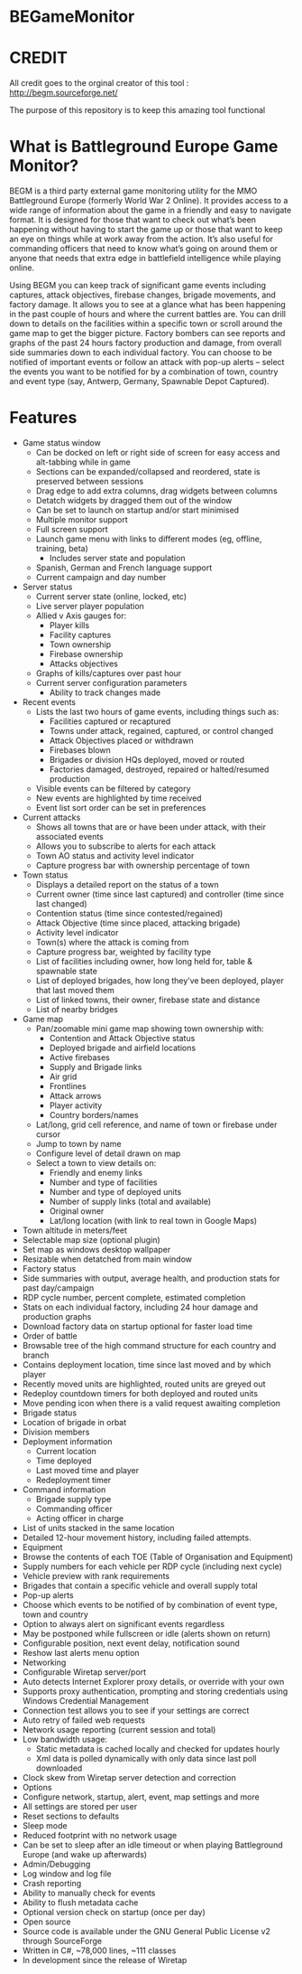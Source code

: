 # BEGameMonitor

# CREDIT
All credit goes to the orginal creator of this tool : http://begm.sourceforge.net/

The purpose of this repository is to keep this amazing tool functional

# What is Battleground Europe Game Monitor?
BEGM is a third party external game monitoring utility for the MMO Battleground Europe (formerly World War 2 Online). It provides access to a wide range of information about the game in a friendly and easy to navigate format. It is designed for those that want to check out what’s been happening without having to start the game up or those that want to keep an eye on things while at work away from the action. It’s also useful for commanding officers that need to know what’s going on around them or anyone that needs that extra edge in battlefield intelligence while playing online.

Using BEGM you can keep track of significant game events including captures, attack objectives, firebase changes, brigade movements, and factory damage. It allows you to see at a glance what has been happening in the past couple of hours and where the current battles are. You can drill down to details on the facilities within a specific town or scroll around the game map to get the bigger picture. Factory bombers can see reports and graphs of the past 24 hours factory production and damage, from overall side summaries down to each individual factory. You can choose to be notified of important events or follow an attack with pop-up alerts – select the events you want to be notified for by a combination of town, country and event type (say, Antwerp, Germany, Spawnable Depot Captured).

# Features




* Game status window
  * Can be docked on left or right side of screen for easy access and alt-tabbing while in game
  * Sections can be expanded/collapsed and reordered, state is preserved between sessions
  * Drag edge to add extra columns, drag widgets between columns
  * Detatch widgets by dragged them out of the window
  * Can be set to launch on startup and/or start minimised
  * Multiple monitor support
  * Full screen support
  * Launch game menu with links to different modes (eg, offline, training, beta)
    * Includes server state and population
  * Spanish, German and French language support
  * Current campaign and day number
* Server status
  * Current server state (online, locked, etc)
  * Live server player population
  * Allied v Axis gauges for:
     * Player kills
    * Facility captures
    * Town ownership
    * Firebase ownership
    * Attacks objectives
  * Graphs of kills/captures over past hour
  * Current server configuration parameters
    * Ability to track changes made
* Recent events
  * Lists the last two hours of game events, including things such as:
    * Facilities captured or recaptured
    * Towns under attack, regained, captured, or control changed
    * Attack Objectives placed or withdrawn
    * Firebases blown
    * Brigades or division HQs deployed, moved or routed
    * Factories damaged, destroyed, repaired or halted/resumed production
  * Visible events can be filtered by category
  * New events are highlighted by time received
  * Event list sort order can be set in preferences
* Current attacks
  * Shows all towns that are or have been under attack, with their associated events
  * Allows you to subscribe to alerts for each attack
  * Town AO status and activity level indicator
  * Capture progress bar with ownership percentage of town
* Town status
  * Displays a detailed report on the status of a town
  * Current owner (time since last captured) and controller (time since last changed)
  * Contention status (time since contested/regained)
  * Attack Objective (time since placed, attacking brigade)
  * Activity level indicator
  * Town(s) where the attack is coming from
  * Capture progress bar, weighted by facility type
  * List of facilities including owner, how long held for, table & spawnable state
  * List of deployed brigades, how long they’ve been deployed, player that last moved them
  * List of linked towns, their owner, firebase state and distance
  * List of nearby bridges
* Game map
  * Pan/zoomable mini game map showing town ownership with:
    * Contention and Attack Objective status
    * Deployed brigade and airfield locations
    * Active firebases
    * Supply and Brigade links
    * Air grid
    * Frontlines
    * Attack arrows
    * Player activity
    * Country borders/names
  * Lat/long, grid cell reference, and name of town or firebase under cursor
  * Jump to town by name
  * Configure level of detail drawn on map
  * Select a town to view details on:
    * Friendly and enemy links
    * Number and type of facilities
    * Number and type of deployed units
    * Number of supply links (total and available)
    * Original owner
    * Lat/long location (with link to real town in Google Maps)
 * Town altitude in meters/feet
 * Selectable map size (optional plugin)
 * Set map as windows desktop wallpaper
 * Resizable when detatched from main window
* Factory status
 * Side summaries with output, average health, and production stats for past day/campaign
 * RDP cycle number, percent complete, estimated completion
 * Stats on each individual factory, including 24 hour damage and production graphs
 * Download factory data on startup optional for faster load time
* Order of battle
 * Browsable tree of the high command structure for each country and branch
 * Contains deployment location, time since last moved and by which player
 * Recently moved units are highlighted, routed units are greyed out
 * Redeploy countdown timers for both deployed and routed units
 * Move pending icon when there is a valid request awaiting completion
* Brigade status
 * Location of brigade in orbat
 * Division members
 * Deployment information
    * Current location
    * Time deployed
    * Last moved time and player
    * Redeployment timer
 * Command information
    * Brigade supply type
    * Commanding officer
    * Acting officer in charge
 * List of units stacked in the same location
 * Detailed 12-hour movement history, including failed attempts.
* Equipment
 * Browse the contents of each TOE (Table of Organisation and Equipment)
 * Supply numbers for each vehicle per RDP cycle (including next cycle)
 * Vehicle preview with rank requirements
 * Brigades that contain a specific vehicle and overall supply total
* Pop-up alerts
 * Choose which events to be notified of by combination of event type, town and country
 * Option to always alert on significant events regardless
 * May be postponed while fullscreen or idle (alerts shown on return)
 * Configurable position, next event delay, notification sound
 * Reshow last alerts menu option
* Networking
 * Configurable Wiretap server/port
 * Auto detects Internet Explorer proxy details, or override with your own
 * Supports proxy authentication, prompting and storing credentials using Windows Credential Management
 * Connection test allows you to see if your settings are correct
 * Auto retry of failed web requests
 * Network usage reporting (current session and total)
 * Low bandwidth usage:
    * Static metadata is cached locally and checked for updates hourly
    * Xml data is polled dynamically with only data since last poll downloaded
 * Clock skew from Wiretap server detection and correction
* Options
 * Configure network, startup, alert, event, map settings and more
 * All settings are stored per user
 * Reset sections to defaults
* Sleep mode
 * Reduced footprint with no network usage
 * Can be set to sleep after an idle timeout or when playing Battleground Europe (and wake up afterwards)
* Admin/Debugging
 * Log window and log file
 * Crash reporting
 * Ability to manually check for events
 * Ability to flush metadata cache
 * Optional version check on startup (once per day)
* Open source
 * Source code is available under the GNU General Public License v2 through SourceForge
 * Written in C#, ~78,000 lines, ~111 classes
 * In development since the release of Wiretap
 
 
 

